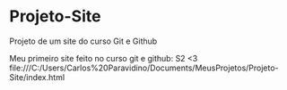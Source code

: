 # Projeto-Site
 Projeto de um site do curso Git e Github

Meu primeiro site feito no curso git e github:
S2                                                    <3
file:///C:/Users/Carlos%20Paravidino/Documents/MeusProjetos/Projeto-Site/index.html
